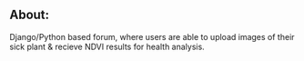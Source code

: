 ## About: 
Django/Python based forum, where users are able to upload images of their sick plant & recieve NDVI results for health analysis.
